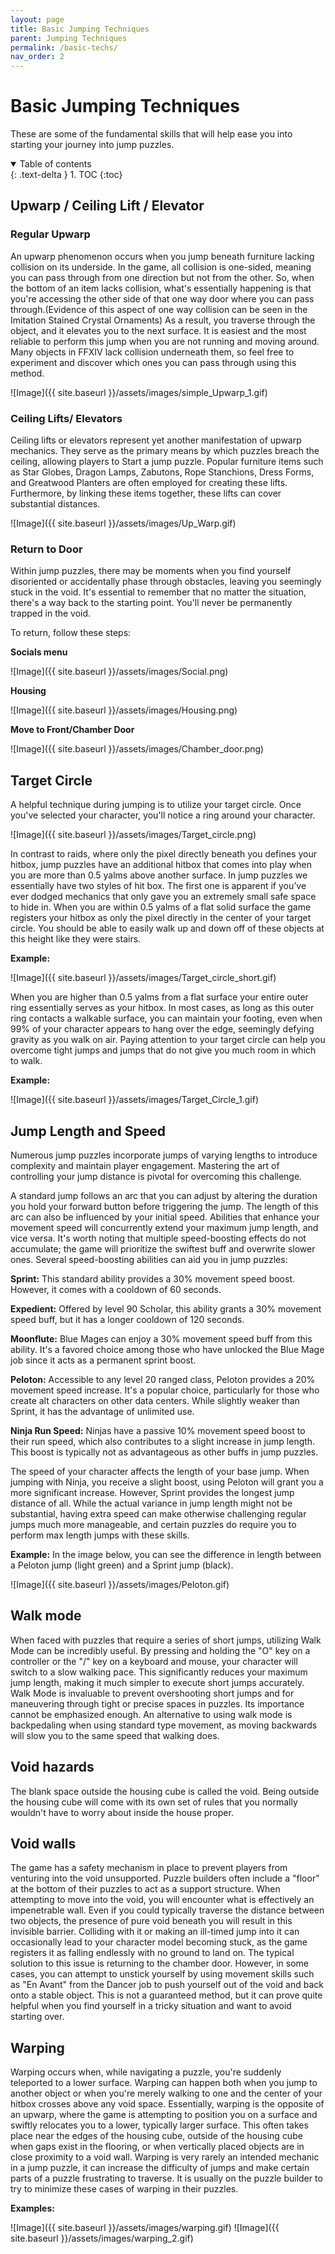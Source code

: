 ```yaml
---
layout: page
title: Basic Jumping Techniques
parent: Jumping Techniques
permalink: /basic-techs/
nav_order: 2
---
```


# Basic Jumping Techniques

These are some of the fundamental skills that will help ease you into starting your journey into jump puzzles.

<details open markdown="block">
  <summary>
    Table of contents
  </summary>
  {: .text-delta }
1. TOC
{:toc}
</details>

## **Upwarp / Ceiling Lift / Elevator**

### Regular Upwarp

An upwarp phenomenon occurs when you jump beneath furniture lacking collision on its underside. In the game, all collision is one-sided, meaning you can pass through from one direction but not from the other. So, when the bottom of an item lacks collision, what's essentially happening is that you're accessing the other side of that one way door where you can pass through.(Evidence of this aspect of one way collision can be seen in the Imitation Stained Crystal Ornaments) As a result, you traverse through the object, and it elevates you to the next surface.
It is easiest and the most reliable to perform this jump when you are not running and moving around. Many objects in FFXIV lack collision underneath them, so feel free to experiment and discover which ones you can pass through using this method.

![Image]({{ site.baseurl }}/assets/images/simple_Upwarp_1.gif)

### Ceiling Lifts/ Elevators

Ceiling lifts or elevators represent yet another manifestation of upwarp mechanics. They serve as the primary means by which puzzles breach the ceiling, allowing players to Start a jump puzzle. Popular furniture items such as Star Globes, Dragon Lamps, Zabutons, Rope Stanchions, Dress Forms, and Greatwood Planters are often employed for creating these lifts. Furthermore, by linking these items together, these lifts can cover substantial distances.

![Image]({{ site.baseurl }}/assets/images/Up_Warp.gif)

### Return to Door

Within jump puzzles, there may be moments when you find yourself disoriented or accidentally phase through obstacles, leaving you seemingly stuck in the void. It's essential to remember that no matter the situation, there's a way back to the starting point. You'll never be permanently trapped in the void.

To return, follow these steps:

**Socials menu**

![Image]({{ site.baseurl }}/assets/images/Social.png)

**Housing**

![Image]({{ site.baseurl }}/assets/images/Housing.png)

**Move to Front/Chamber Door**

![Image]({{ site.baseurl }}/assets/images/Chamber_door.png)

## **Target Circle**

A helpful technique during jumping is to utilize your target circle. Once you've selected your character, you'll notice a ring around your character.

![Image]({{ site.baseurl }}/assets/images/Target_circle.png)

In contrast to raids, where only the pixel directly beneath you defines your hitbox, jump puzzles have an additional hitbox that comes into play when you are more than 0.5 yalms above another surface. In jump puzzles we essentially have two styles of hit box. The first one is apparent if you’ve ever dodged mechanics that only gave you an extremely small safe space to hide in. When you are within 0.5 yalms of a flat solid surface the game registers your hitbox as only the pixel directly in the center of your target circle. You should be able to easily walk up and down off of these objects at this height like they were stairs.

**Example:**

![Image]({{ site.baseurl }}/assets/images/Target_circle_short.gif)

When you are higher than 0.5 yalms from a flat surface your entire outer ring essentially serves as your hitbox. In most cases, as long as this outer ring contacts a walkable surface, you can maintain your footing, even when 99% of your character appears to hang over the edge, seemingly defying gravity as you walk on air. Paying attention to your target circle can help you overcome tight jumps and jumps that do not give you much room in which to walk.

**Example:**

![Image]({{ site.baseurl }}/assets/images/Target_Circle_1.gif)

## **Jump Length and Speed**

Numerous jump puzzles incorporate jumps of varying lengths to introduce complexity and maintain player engagement. Mastering the art of controlling your jump distance is pivotal for overcoming this challenge.

A standard jump follows an arc that you can adjust by altering the duration you hold your forward button before triggering the jump. The length of this arc can also be influenced by your initial speed. Abilities that enhance your movement speed will concurrently extend your maximum jump length, and vice versa. It's worth noting that multiple speed-boosting effects do not accumulate; the game will prioritize the swiftest buff and overwrite slower ones. Several speed-boosting abilities can aid you in jump puzzles:

**Sprint:** This standard ability provides a 30% movement speed boost. However, it comes with a cooldown of 60 seconds.

**Expedient:** Offered by level 90 Scholar, this ability grants a 30% movement speed buff, but it has a longer cooldown of 120 seconds.

**Moonflute:** Blue Mages can enjoy a 30% movement speed buff from this ability. It's a favored choice among those who have unlocked the Blue Mage job since it acts as a permanent sprint boost.

**Peloton:** Accessible to any level 20 ranged class, Peloton provides a 20% movement speed increase. It's a popular choice, particularly for those who create alt characters on other data centers. While slightly weaker than Sprint, it has the advantage of unlimited use.

**Ninja Run Speed:** Ninjas have a passive 10% movement speed boost to their run speed, which also contributes to a slight increase in jump length. This boost is typically not as advantageous as other buffs in jump puzzles.

The speed of your character affects the length of your base jump. When jumping with Ninja, you receive a slight boost, using Peloton will grant you a more significant increase. However, Sprint provides the longest jump distance of all. While the actual variance in jump length might not be substantial, having extra speed can make otherwise challenging regular jumps much more manageable, and certain puzzles do require you to perform max length jumps with these skills.

**Example:** In the image below, you can see the difference in length between a Peloton jump (light green) and a Sprint jump (black).

![Image]({{ site.baseurl }}/assets/images/Peloton.gif)

## **Walk mode**

When faced with puzzles that require a series of short jumps, utilizing Walk Mode can be incredibly useful. By pressing and holding the "O" key on a controller or the "/" key on a keyboard and mouse, your character will switch to a slow walking pace. This significantly reduces your maximum jump length, making it much simpler to execute short jumps accurately. Walk Mode is invaluable to prevent overshooting short jumps and for maneuvering through tight or precise spaces in puzzles. Its importance cannot be emphasized enough. An alternative to using walk mode is backpedaling when using standard type movement, as moving backwards will slow you to the same speed that walking does.

## **Void hazards**

The blank space outside the housing cube is called the void. Being outside the housing cube will come with its own set of rules that you normally wouldn't have to worry about inside the house proper.

## **Void walls**

The game has a safety mechanism in place to prevent players from venturing into the void unsupported. Puzzle builders often include a "floor" at the bottom of their puzzles to act as a support structure. When attempting to move into the void, you will encounter what is effectively an impenetrable wall. Even if you could typically traverse the distance between two objects, the presence of pure void beneath you will result in this invisible barrier. Colliding with it or making an ill-timed jump into it can occasionally lead to your character model becoming stuck, as the game registers it as falling endlessly with no ground to land on. The typical solution to this issue is returning to the chamber door. However, in some cases, you can attempt to unstick yourself by using movement skills such as "En Avant" from the Dancer job to push yourself out of the void and back onto a stable object. This is not a guaranteed method, but it can prove quite helpful when you find yourself in a tricky situation and want to avoid starting over.

## **Warping**

Warping occurs when, while navigating a puzzle, you're suddenly teleported to a lower surface. Warping can happen both when you jump to another object or when you're merely walking to one and the center of your hitbox crosses above any void space. Essentially, warping is the opposite of an upwarp, where the game is attempting to position you on a surface and swiftly relocates you to a lower, typically larger surface. This often takes place near the edges of the housing cube, outside of the housing cube when gaps exist in the flooring, or when vertically placed objects are in close proximity to a void wall. Warping is very rarely an intended mechanic in a jump puzzle, it can increase the difficulty of jumps and make certain parts of a puzzle frustrating to traverse. It is usually on the puzzle builder to try to minimize these cases of warping in their puzzles.

**Examples:**

![Image]({{ site.baseurl }}/assets/images/warping.gif) ![Image]({{ site.baseurl }}/assets/images/warping_2.gif)
